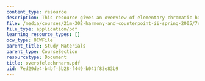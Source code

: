 ```yaml
---
content_type: resource
description: This resource gives an overview of elementary chromatic harmony.
file: /media/courses/21m-302-harmony-and-counterpoint-ii-spring-2005/7ed29de4b4bf5b28f449b041f83e83b9_overofelechrharm.pdf
file_type: application/pdf
learning_resource_types: []
ocw_type: OCWFile
parent_title: Study Materials
parent_type: CourseSection
resourcetype: Document
title: overofelechrharm.pdf
uid: 7ed29de4-b4bf-5b28-f449-b041f83e83b9
---
```

